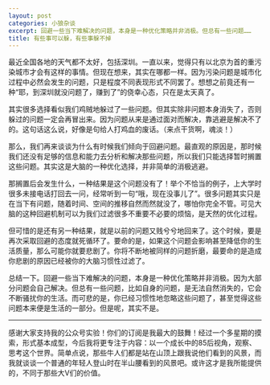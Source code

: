 ```yaml
---
layout: post
categories: 小狼杂谈
excerpt: 回避一些当下难解决的问题，本身是一种优化策略并非消极。但总有一些问题……
title: 有些事可以躲，有些事躲不掉 
---
```


最近全国各地的天气都不太好，包括深圳。一直以来，觉得只有以北京为首的重污染城市才会有这样的事情。但现在想来，其实在哪都一样。因为污染问题是城市化过程中必然会发生的问题，只是程度不同表现形式不同罢了。想想之前竟还有一种“耶，到深圳就没问题了，赚到了”的侥幸心态，只在是太天真了。

其实很多选择看似我们鸡贼地躲过了一些问题。但其实除非问题本身消失了，否则躲过的问题一定会再冒出来。因为问题从来是通过面对而解决，靠逃避是解决不了的。这句话这么说，好像是句给人打鸡血的废话。（来点干货啊，魂淡！）

那么，我们再来谈谈为什么有时候我们倾向于回避问题。最直观的原因是，那时候我们还没有足够的信息和能力去分析和解决那些问题，所以我们只能选择暂时搁置这些问题。其实这是大脑的一种优化选择，并非简单的消极逃避。

那搁置后会发生什么，一种结果是这个问题没有了！举个不恰当的例子，上大学时很多未接电话打回去一问，经常听到一句“哦，现在没事儿了”。很多问题其实只是在当下有问题，随着时间、空间的推移自然而然就没了，哪怕你完全不管。可见大脑的这种回避机制可以为我们过滤很多不重要不必要的烦恼，是天然的优化过程。

但可惜的是还有另一种结果，就是以前的问题又贱兮兮地回来了。这个时候，要是再次采取回避的态度就死循环了。要命的是，如果这个问题会影响甚至降低你的生活质量，那么可能你就要悲剧了。你将不断地被同样的问题折磨，最要命的是造成你悲剧的原因已经被你的大脑习惯性过滤了。

总结一下。回避一些当下难解决的问题，本身是一种优化策略并非消极。因为大部分问题会自己解决。但总有一些问题，比如自身的问题，是无法自然消失的，它会不断骚扰你的生活。而可悲的是，你已经习惯性地忽略这些问题了，甚至觉得这些问题本来便是生活的一部分。但是呢，其实不是。

-------------
感谢大家支持我的公众号实验！你们的订阅是我最大的鼓舞！经过一个多星期的摸索，形式基本成型，今后我将更专注于内容：以一个成长中的85后视角，观察、思考这个世界。简单点说，那些牛人们都是站在山顶上跟我说他们看到的风景，而我就谈谈一个普通的年轻人登山时在半山腰看到的风景吧。或许这才是我所能提供的，不同于那些大V们的价值。
